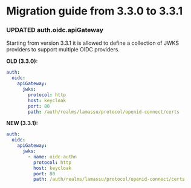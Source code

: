 # Migration guide from 3.3.0 to 3.3.1


### UPDATED auth.oidc.apiGateway

Starting from version 3.3.1 it is allowed to define a collection of JWKS providers to support multiple OIDC providers. 

**OLD (3.3.0):**
```yaml
auth:
  oidc:
    apiGateway: 
      jwks:
        protocol: http
        host: keycloak
        port: 80
        path: /auth/realms/lamassu/protocol/openid-connect/certs
```

**NEW (3.3.1):**
```yaml
auth:
  oidc:
    apiGateway: 
      jwks:
        - name: oidc-authn
          protocol: http
          host: keycloak
          port: 80
          path: /auth/realms/lamassu/protocol/openid-connect/certs
```